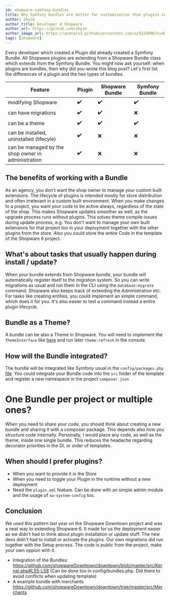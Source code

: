 ```yaml
---
id: shopware-symfony-bundles
title: Why Symfony bundles are better for customization than plugins in Shopware projects
author: Shyim
author_title: Developer @ Shopware
author_url: https://github.com/shyim
author_image_url: https://avatars3.githubusercontent.com/u/6224096?s=460&u=18be3a2d46f07dd42fc2b6dee9b4b9b68bca28d2&v=4
tags: [shopware]
---
```


Every developer which created a Plugin did already created a Symfony Bundle. All Shopware plugins are extending from a Shopware Bundle class which extends from the Symfony Bundle.
You might now ask yourself: when plugins are bundles, then why did you wrote this blog post? Let's first list the differences of a plugin and the two types of bundles.

| Feature                                            	| Plugin 	| Shopware Bundle 	| Symfony Bundle 	|
|----------------------------------------------------	|--------	|-----------------	|----------------	|
| modifying Shopware                                 	| ✔️      	| ✔️               	| ✔️              	|
| can have migrations                                	| ✔️      	| ✔️               	| ❌              	|
| can be a theme                                     	| ✔️      	| ✔️               	| ✔️              	|
| can be installed, uninstalled (lifecyle)           	| ✔️      	| ❌               	| ❌              	|
| can be managed by the shop owner in administration 	| ✔️      	| ❌               	| ❌              	|

## The benefits of working with a Bundle

As an agency, you don't want the shop owner to manage your custom built extensions. The lifecycle of plugins is intended mostly for store distribution and often irrelevant in a custom built environment.
When you make changes to a project, you want your code to be active always, regardless of the state of the shop. This makes Shopware updates smoother as well, as the upgrade process runs without plugins.
This solves theme compile issues during update process, e.g.
You don't want to manage your own built extensions for that project too in your deployment together with the other plugins from the store. 
Also you could store the entire Code in the template of the Shopware 6 project.

## What's about tasks that usually happen during install / update?

When your bundle extends from Shopware bundle, your bundle will automatically register itself to the migration system. So you can write migrations as usual and run them in the CLI using the `database:migrate` command.
Shopware also keeps track of extending the Administration etc. For tasks like creating entities, you could implement an simple command, which does it for you. 
It's also easier to test a command instead a entire plugin lifecycle. 

## Bundle as a Theme?

A bundle can be also a Theme in Shopware. You will need to implement the `ThemeInterface` like [here](https://github.com/shopware/platform/blob/trunk/src/Storefront/Storefront.php#L23) and run later `theme:refresh` in the console.

## How will the Bundle integrated?

The bundle will be integrated like Symfony usual in the `config/packages.php` [file](https://github.com/shopware/production/blob/6.4/config/bundles.php#L19).
You could integrate your Bundle code into the `src` folder of the template and register a new namespace in the project `composer.json`

# One Bundle per project or multiple ones?

When you need to share your code, you should think about creating a new bundle and sharing it with a composer package. This depends also how you structure code internally.
Personally, I would place any code, as well as the theme, inside one single bundle. This reduces the headache regarding decorator priorities in the DI, or order of templates.

## When should I prefer plugins?

- When you want to provide it in the Store
- When you need to toggle your Plugin in the runtime without a new deployment
- Need the `plugin.xml` feature. Can be done with an simple admin module and the usage of `sw-system-config` too.

## Conclusion

We used this pattern last year on the Shopware Downtown project and was a neat way to extending Shopware 6. It made for us the deployment easier as we didn't had to think about plugin installation or update stuff. 
The new devs didn't had to install or activate the plugins. Our own migrations did run together with the Setup process. 
The code is public from the project, make your own oppion with it.

- Integration of the Bundles: https://github.com/shopwareDowntown/downtown/blob/master/src/Kernel.php#L55-L58 (Can be done too in config/bundles.php. Did there to avoid conflicts when updating template)
- A example bundle with merchants https://github.com/shopwareDowntown/downtown/tree/master/src/Merchants
